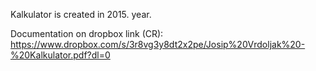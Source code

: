 Kalkulator is created in 2015. year.

Documentation on dropbox link (CR):
https://www.dropbox.com/s/3r8vg3y8dt2x2pe/Josip%20Vrdoljak%20-%20Kalkulator.pdf?dl=0

